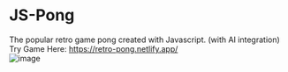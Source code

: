 # JS-Pong
The popular retro game pong created with Javascript. (with AI integration)<br>
Try Game Here: https://retro-pong.netlify.app/<br>
![image](https://user-images.githubusercontent.com/107896951/181277680-f7c0fbae-6954-4db7-98e1-19f6dbf430fe.png)
